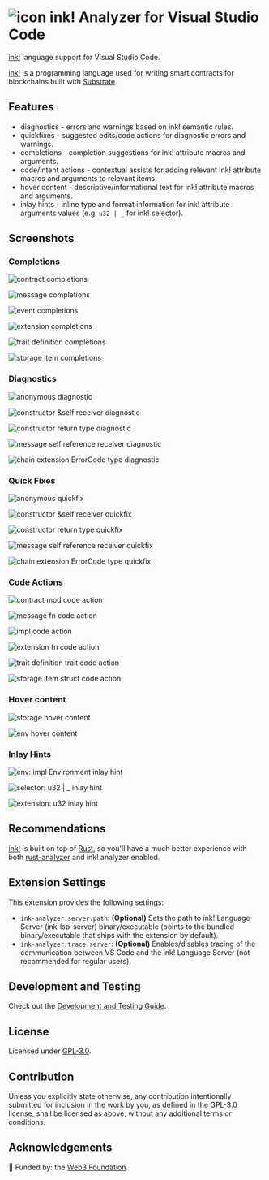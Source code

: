 # ![icon](/images/iconx32.png 'icon') ink! Analyzer for Visual Studio Code

[ink!](https://use.ink/) language support for Visual Studio Code.

[ink!](https://use.ink/) is a programming language used for writing smart contracts for blockchains built with [Substrate](https://substrate.io/).

## Features

- diagnostics - errors and warnings based on ink! semantic rules.
- quickfixes - suggested edits/code actions for diagnostic errors and warnings.
- completions - completion suggestions for ink! attribute macros and arguments.
- code/intent actions - contextual assists for adding relevant ink! attribute macros and arguments to relevant items.
- hover content - descriptive/informational text for ink! attribute macros and arguments.
- inlay hints - inline type and format information for ink! attribute arguments values (e.g. `u32 | _` for ink! selector).

## Screenshots

### Completions

![contract completions](/images/screenshots/completion-2.png 'contract completions')

![message completions](/images/screenshots/completion.png 'message completions')

![event completions](/images/screenshots/completion-6.png 'event completions')

![extension completions](/images/screenshots/completion-3.png 'extension completions')

![trait definition completions](/images/screenshots/completion-4.png 'trait definition completions')

![storage item completions](/images/screenshots/completion-5.png 'storage item completions')

### Diagnostics

![`anonymous` diagnostic](/images/screenshots/diagnostic-5.png '`anonymous` diagnostic')

![constructor `&self` receiver diagnostic](/images/screenshots/diagnostic.png 'constructor `&self` receiver diagnostic')

![constructor return type diagnostic](/images/screenshots/diagnostic-4.png 'constructor return type diagnostic')

![message self reference receiver diagnostic](/images/screenshots/diagnostic-3.png 'message self reference receiver diagnostic')

![chain extension `ErrorCode` type diagnostic](/images/screenshots/diagnostic-2.png 'chain extension `ErrorCode` type diagnostic')

### Quick Fixes

![`anonymous` quickfix](/images/screenshots/quickfix.png '`anonymous` quickfix')

![constructor `&self` receiver quickfix](/images/screenshots/quickfix-2.png 'constructor `&self` receiver quickfix')

![constructor return type quickfix](/images/screenshots/quickfix-3.png 'constructor return type quickfix')

![message self reference receiver quickfix](/images/screenshots/quickfix-4.png 'message self reference receiver quickfix')

![chain extension `ErrorCode` type quickfix](/images/screenshots/quickfix-5.png 'chain extension `ErrorCode` type quickfix')

### Code Actions

![contract `mod` code action](/images/screenshots/code-action.png 'contract `mod` code action')

![message `fn` code action](/images/screenshots/code-action-2.png 'message `fn` code action')

![`impl` code action](/images/screenshots/code-action-3.png '`impl` code action')

![extension `fn` code action](/images/screenshots/code-action-4.png 'extension `fn` code action')

![trait definition `trait` code action](/images/screenshots/code-action-5.png 'trait definition `trait` code action')

![storage item `struct` code action](/images/screenshots/code-action-6.png 'storage item `struct` code action')

### Hover content

![`storage` hover content](/images/screenshots/hover.png '`storage` hover content')

![`env` hover content](/images/screenshots/hover-2.png '`env` hover content')

### Inlay Hints

![`env: impl Environment` inlay hint](/images/screenshots/inlay-hint.png '`env: impl Environment` inlay hint')

![`selector: u32 | _` inlay hint](/images/screenshots/inlay-hint-2.png '`selector: u32 | _` inlay hint')

![`extension: u32` inlay hint](/images/screenshots/inlay-hint-3.png '`extension: u32` inlay hint')

## Recommendations

[ink!](https://use.ink/) is built on top of [Rust](https://www.rust-lang.org/), so you'll have a much better experience with both [rust-analyzer](https://marketplace.visualstudio.com/items?itemName=rust-lang.rust-analyzer) and ink! analyzer enabled.

## Extension Settings

This extension provides the following settings:

- `ink-analyzer.server.path`: **(Optional)** Sets the path to ink! Language Server (ink-lsp-server) binary/executable (points to the bundled binary/executable that ships with the extension by default).
- `ink-analyzer.trace.server`: **(Optional)** Enables/disables tracing of the communication between VS Code and the ink! Language Server (not recommended for regular users).

## Development and Testing

Check out the [Development and Testing Guide](/DEVELOPMENT.md).

## License

Licensed under [GPL-3.0](/LICENSE).

## Contribution

Unless you explicitly state otherwise, any contribution intentionally submitted
for inclusion in the work by you, as defined in the GPL-3.0 license, shall be
licensed as above, without any additional terms or conditions.

## Acknowledgements

🌱 Funded by: the [Web3 Foundation](https://web3.foundation/).
